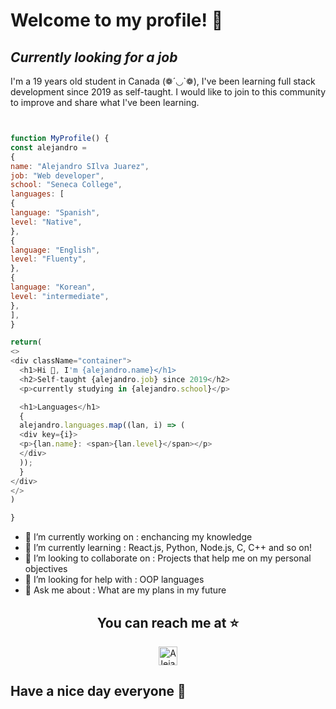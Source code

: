 # Welcome to my profile! 👋
## *Currently looking for a job*

I'm a 19 years old student in Canada (❁´◡`❁), I've been learning full stack development since 2019 as self-taught. 
I would like to join to this community to improve and share what I've been learning. 

```javascript


function MyProfile() {
const alejandro =
{
name: "Alejandro SIlva Juarez",
job: "Web developer",
school: "Seneca College",
languages: [
{
language: "Spanish",
level: "Native",
},
{
language: "English",
level: "Fluenty",
},
{
language: "Korean",
level: "intermediate",
},
],
}

return(
<>
<div className="container">
  <h1>Hi 👋, I'm {alejandro.name}</h1>
  <h2>Self-taught {alejandro.job} since 2019</h2>
  <p>currently studying in {alejandro.school}</p>

  <h1>Languages</h1>
  {
  alejandro.languages.map((lan, i) => (
  <div key={i}>
  <p>{lan.name}: <span>{lan.level}</span></p>
  </div>
  ));
  }
</div>
</>
)

} 


```
- 🔭 I’m currently working on      :  enchancing my knowledge
- 🌱 I’m currently learning        : React.js, Python, Node.js, C, C++ and so on!
- 👯 I’m looking to collaborate on : Projects that help me on my personal objectives
- 🤔 I’m looking for help with     : OOP languages
- 💬 Ask me about                  : What are my plans in my future

<h2 align="center">You can reach me at ⭐</h2>

<p align="center">
  <a href="https://www.linkedin.com/in/alejandro-canada-4a955127b/">
    <img src="https://www.vectorlogo.zone/logos/linkedin/linkedin-icon.svg" alt="Alejandro Silva Juarez Linkedin" height="30" width="30">
  </a>
</p>

## Have a nice day everyone 🙌


